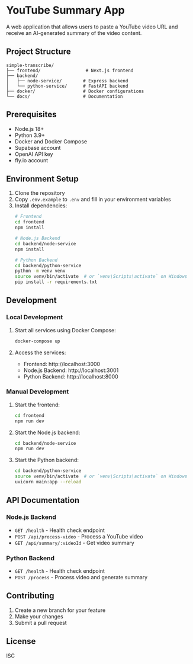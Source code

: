 # YouTube Summary App

A web application that allows users to paste a YouTube video URL and receive an AI-generated summary of the video content.

## Project Structure

```
simple-transcribe/
├── frontend/                 # Next.js frontend
├── backend/
│   ├── node-service/        # Express backend
│   └── python-service/      # FastAPI backend
├── docker/                  # Docker configurations
└── docs/                    # Documentation
```

## Prerequisites

- Node.js 18+
- Python 3.9+
- Docker and Docker Compose
- Supabase account
- OpenAI API key
- fly.io account

## Environment Setup

1. Clone the repository
2. Copy `.env.example` to `.env` and fill in your environment variables
3. Install dependencies:
   ```bash
   # Frontend
   cd frontend
   npm install

   # Node.js Backend
   cd backend/node-service
   npm install

   # Python Backend
   cd backend/python-service
   python -m venv venv
   source venv/bin/activate  # or `venv\Scripts\activate` on Windows
   pip install -r requirements.txt
   ```

## Development

### Local Development

1. Start all services using Docker Compose:
   ```bash
   docker-compose up
   ```

2. Access the services:
   - Frontend: http://localhost:3000
   - Node.js Backend: http://localhost:3001
   - Python Backend: http://localhost:8000

### Manual Development

1. Start the frontend:
   ```bash
   cd frontend
   npm run dev
   ```

2. Start the Node.js backend:
   ```bash
   cd backend/node-service
   npm run dev
   ```

3. Start the Python backend:
   ```bash
   cd backend/python-service
   source venv/bin/activate  # or `venv\Scripts\activate` on Windows
   uvicorn main:app --reload
   ```

## API Documentation

### Node.js Backend

- `GET /health` - Health check endpoint
- `POST /api/process-video` - Process a YouTube video
- `GET /api/summary/:videoId` - Get video summary

### Python Backend

- `GET /health` - Health check endpoint
- `POST /process` - Process video and generate summary

## Contributing

1. Create a new branch for your feature
2. Make your changes
3. Submit a pull request

## License

ISC
